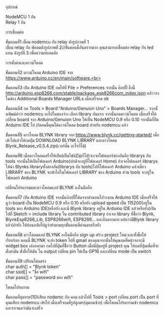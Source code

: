 <br>อุปกรณ์ <br>
   
NodeMCU 1 อัน<br>
Relay 1 อัน<br>

การเชื่อมต่อ<br>

ขั้นตอนที่1 เชื่อม nodemcu กับ relay ดังรูปภาพที่ 1<br>
เชื่อม relay กับ พัดลมดังรูปภาพที่ 2//ขั้นตอนนี้อันตรายมาก คุณสามารถเชื่อมต่อ relay กับ led แทน ดังรูปที่ 3 เพื่อความปลอดภัย<br>
   
การตั้งค่าและดาวน์โหลด <br>
   
ขั้นตอนที่2 ดาวน์โหลด Arduino IDE จาก https://www.arduino.cc/en/main/software.<br>

ขั้นตอนที่3 เปิด Arduino IDE กดไปที่ File > Preferences จากนั้น ก๊อปปี้ ลิ้งนี้ http://arduino.esp8266.com/stable/package_esp8266com_index.json
แล้ววางในช่อง Additional Boards Manager URLs เมื่อเสร็จกด ok<br>

ขั้นตอนที่4 กด Tools > Board:"Arduino/Genuion Uno" > Boards Manager... จากนั้นพิพม์คำว่า nodemcu ลงไปในชองว่าง เลือก library อันแรก  จากนั้นกดดาวน์โหลด 
เมื่อเสร็จให้เปลี่ยน board จาก Arduino/Genuion Uno ให้เป็น NodeMCU 0.9 หรือ 0.10 จากนั้นก็ปิด Arduino IDE ไป
//ตอนนี้คุณได้ดาวน์โหลด board สำหรับ nodemcu แล้ว<br>

ขั้นตอนที่5 ดาวโหลด BLYNK library จาก https://www.blynk.cc/getting-started/ เมื่อเข้าไปแล้วให้กดปุ่ม DOWNLOAD BLYNK LIBRARY และดาวโหลด
Blynk_Release_v0.5.4.zip(เวอร์ชั่น อะไรก็ได้)<br>

ขั้นตอนที่6 เมื่อดาวโหลดเสร็จให้เปิด(เป็นไฟล์Zipก็ได้)จะเจอโฟลเดอร์สองอันคือ librarys กับ tools จากนั้นให้เปิดโฟลเดอร์ Arduino(ปกติจะอยู่ที่โฟลเดอร์ Home)
ถ้าเจอโฟลเดอร์ librarys ให้นำ Blynks libraryทั้งสองอัน(librarys กับ tools)ไปที่โฟลเดอร์ Arduino แล้วเดี๋ยว LIBRARY ของ BLYNK จะเข้าไปในโฟลเดอร์ LIBRARY ของ Arduino ส่วน tools จะอยู่ในโฟลเดอร์ Arduino<br>

เปลี่ยนโปรแกรมและดาวโหลดแอป BLYNK ลงในมือถือ<br>

ขั้นตอนที่7 เปิด Arduino IDE จากนั้นก๊อปปี้โค้ดจากด้านบนไปวางบน Arduino IDE เมื่อเสร็จให้ดูว่า board เป็น NodeMCU 0.9 หรือ 0.10 หรือยัง upload speed เป็น 115200(อยู่ใน tools ของ Arduino IDE)หรือยัง และมี Blynk library อยู่ใน Arduino IDE แล้วหรือยัง(เปิดไปที่ Sketch > include library ใน contributed library ถ้าเจอ library ที่ชื่อว่า Blynk, BlynkEsp8266_Lib, ESP8266wifi, ESP8266... และอีกมากมาย แปลว่ามีBlynk library แล้ว)ถ้ายัง ให้ย้อนกลับไปดูว่าทำตามทุกขั้นตอนที่ผ่านมาหรือยัง<br>

ขั้นตอนที่8 ดาวโหลดแอป BLYNK ลงในมือถือ sign up สร้าง project ใหม่ และตั้งชื่อให้เรียบร้อย ตอนนี้ BLYNK จะส่ง token ไปที่ gmail ของคุณจากนั้นให้คุณกดที่หน้าจอจะมี widget box เด้งออกมา กดไปที่ปุ่มที่ชื่ิอว่า Button เมื่อมีปุ่มอยู่ที่ project คุณ ให้กดที่ปุ่มเพื่อที่จะตั้งค่ามัน ตั้งชื่อให้มัน ใน output เปลี่ยน pin ให้เป็น GP16 และเปลี่ยน mode เป็น switch<br>

ขั้นตอนที่9 เปรียนโค้ดตรง<br>
char auth[] = "Blynk token" <br>
char ssid[] = "ชื่อ wifi" <br>
char pass[] = "password ของ wifi" <br>

โหลดโปรแกรม<br>

ขั้นตอนที่สุดทาย(10)เสียบ nodemc กับ คอม แล้วไปที่ Tools > port เปลี่ยน port เป็น port ที่คุณเสียบ nodemcu เข้าไป เมื่อเสร็จกดที่รูปลูกศร(มุมบนซ้าย)
เพื่อโหลดโปรแกรมเข้า nodemcu และรอจนกว่ามันจะเสร็จ

